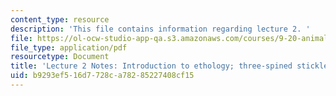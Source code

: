 ```yaml
---
content_type: resource
description: 'This file contains information regarding lecture 2. '
file: https://ol-ocw-studio-app-qa.s3.amazonaws.com/courses/9-20-animal-behavior-fall-2013/b9293ef516d7728ca78285227408cf15_MIT9_20F13_Lec2.pdf
file_type: application/pdf
resourcetype: Document
title: 'Lecture 2 Notes: Introduction to ethology; three-spined stickleback fish'
uid: b9293ef5-16d7-728c-a782-85227408cf15
---
```

